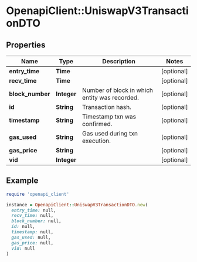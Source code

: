 # OpenapiClient::UniswapV3TransactionDTO

## Properties

| Name | Type | Description | Notes |
| ---- | ---- | ----------- | ----- |
| **entry_time** | **Time** |  | [optional] |
| **recv_time** | **Time** |  | [optional] |
| **block_number** | **Integer** | Number of block in which entity was recorded. | [optional] |
| **id** | **String** | Transaction hash. | [optional] |
| **timestamp** | **String** | Timestamp txn was confirmed. | [optional] |
| **gas_used** | **String** | Gas used during txn execution. | [optional] |
| **gas_price** | **String** |  | [optional] |
| **vid** | **Integer** |  | [optional] |

## Example

```ruby
require 'openapi_client'

instance = OpenapiClient::UniswapV3TransactionDTO.new(
  entry_time: null,
  recv_time: null,
  block_number: null,
  id: null,
  timestamp: null,
  gas_used: null,
  gas_price: null,
  vid: null
)
```

